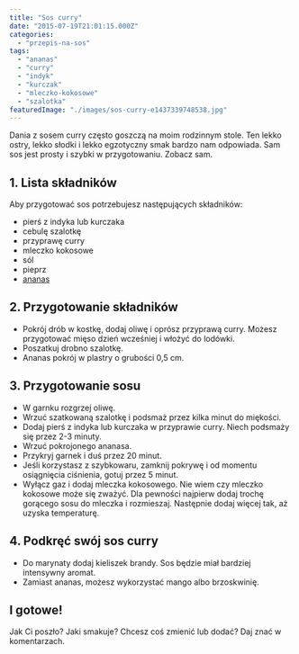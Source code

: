 ```yaml
---
title: "Sos curry"
date: "2015-07-19T21:01:15.000Z"
categories: 
  - "przepis-na-sos"
tags: 
  - "ananas"
  - "curry"
  - "indyk"
  - "kurczak"
  - "mleczko-kokosowe"
  - "szalotka"
featuredImage: "./images/sos-curry-e1437339748538.jpg"
---
```


Dania z sosem curry często goszczą na moim rodzinnym stole. Ten lekko ostry, lekko słodki i lekko egzotyczny smak bardzo nam odpowiada. Sam sos jest prosty i szybki w przygotowaniu. Zobacz sam.

## 1\. Lista składników

Aby przygotować sos potrzebujesz następujących składników:

- pierś z indyka lub kurczaka
- cebulę szalotkę
- przyprawę curry
- mleczko kokosowe
- sól
- pieprz
- <a href="/ananas/">ananas</a>

## 2\. Przygotowanie składników

- Pokrój drób w kostkę, dodaj oliwę i oprósz przyprawą curry. Możesz przygotować mięso dzień wcześniej i włożyć do lodówki.
- Poszatkuj drobno szalotkę.
- Ananas pokrój w plastry o grubości 0,5 cm.

## 3\. Przygotowanie sosu

- W garnku rozgrzej oliwę.
- Wrzuć szatkowaną szalotkę i podsmaż przez kilka minut do miękości.
- Dodaj pierś z indyka lub kurczaka w przyprawie curry. Niech podsmaży się przez 2-3 minuty.
- Wrzuć pokrojonego ananasa.
- Przykryj garnek i duś przez 20 minut.
- Jeśli korzystasz z szybkowaru, zamknij pokrywę i od momentu osiągnięcia ciśnienia, gotuj przez 5 minut.
- Wyłącz gaz i dodaj mleczka kokosowego. Nie wiem czy mleczko kokosowe może się zważyć. Dla pewności najpierw dodaj trochę gorącego sosu do mleczka i rozmieszaj. Następnie dodaj więcej tak, aż uzyska temperaturę.

## 4\. Podkręć swój sos curry

- Do marynaty dodaj kieliszek brandy. Sos będzie miał bardziej intensywny aromat.
- Zamiast ananas, możesz wykorzystać mango albo brzoskwinię.

## I gotowe!

Jak Ci poszło? Jaki smakuje? Chcesz coś zmienić lub dodać? Daj znać w komentarzach.
